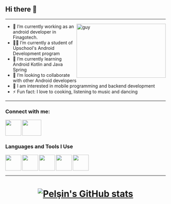 ## Hi there 👋
---

<img src="https://res.cloudinary.com/practicaldev/image/fetch/s--2bZIjPGC--/c_limit%2Cf_auto%2Cfl_progressive%2Cq_66%2Cw_880/https://dev-to-uploads.s3.amazonaws.com/i/d4tvukbt5mra37cvwklk.gif" width="280" height="170" align="right" alt="guy"/>

- 🔭 I’m currently working as an android developer in Finagotech.
- 👩‍💻 I’m currently a student of Upschool's Android Development program
- 🌱 I’m currently learning Android Kotlin and Java Spring
- 👯 I’m looking to collaborate with other Android developers
- 👀 I am interested in mobile programming and backend development
- ⚡ Fun fact: I love to cooking, listening to music and dancing

---

### Connect with me:

[<img align="left" width="50" height="50" src="https://play-lh.googleusercontent.com/kMofEFLjobZy_bCuaiDogzBcUT-dz3BBbOrIEjJ-hqOabjK8ieuevGe6wlTD15QzOqw" />][linkedin]

[linkedin]: https://www.linkedin.com/in/pelsinkaplan/

[<img align="left" width="60" height="50" src="https://upload.wikimedia.org/wikipedia/commons/thumb/8/8c/Gmail_Icon_%282013-2020%29.svg/1280px-Gmail_Icon_%282013-2020%29.svg.png" />][mail]

[mail]: mailto:pelsinkaplann@gmail.com?subject=[GitHub]%20Source%20Han%20Sans
 
<br/>
<br/>
<br/>

### Languages and Tools I Use

[<img align="left" width="50" height="50" src="https://upload.wikimedia.org/wikipedia/commons/6/66/Android_robot.png" />][android]

[android]: https://developer.android.com/

[<img align="left" width="50" height="50" src="https://upload.wikimedia.org/wikipedia/commons/thumb/7/74/Kotlin_Icon.png/1200px-Kotlin_Icon.png" />][kotlin]

[kotlin]: https://kotlinlang.org/

[<img align="left" width="50" height="50" src="https://upload.wikimedia.org/wikipedia/commons/thumb/9/9c/IntelliJ_IDEA_Icon.svg/1024px-IntelliJ_IDEA_Icon.svg.png" />][intellij]

[intellij]: https://www.jetbrains.com/idea/

[<img align="left" width="50" height="50" src="https://cdn.iconscout.com/icon/free/png-256/java-60-1174953.png" />][java]

[java]: https://www.java.com/tr/

[<img align="left" width="50" height="50" src="https://cdn.worldvectorlogo.com/logos/c--4.svg" />][csharp]

[csharp]: https://github.com/pelsinkaplan

<br/>
<br/>
<br/>

---

<h1 align="center">
  
  [![Pelşin's GitHub stats](https://github-readme-stats.vercel.app/api?username=pelsinkaplan&show_icons=true&theme=dracula)](https://github.com/pelsinkaplan/github-readme-stats)
  
</h1>
